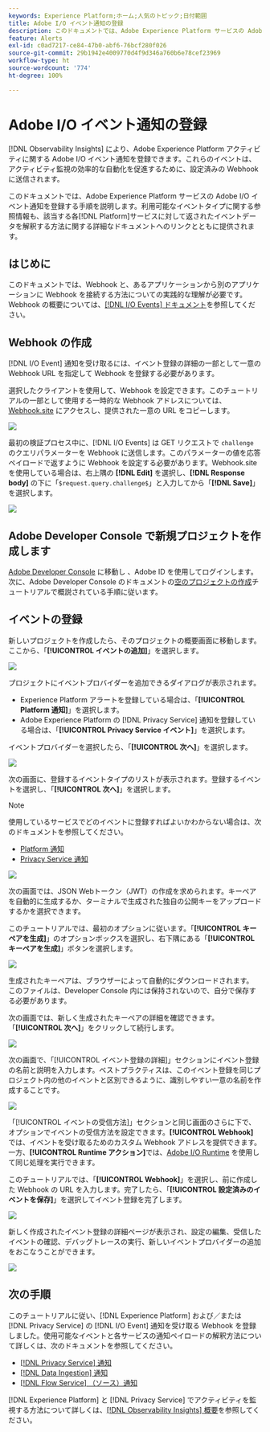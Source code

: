 ```yaml
---
keywords: Experience Platform;ホーム;人気のトピック;日付範囲
title: Adobe I/O イベント通知の登録
description: このドキュメントでは、Adobe Experience Platform サービスの Adobe I/O イベント通知を登録する手順を説明します。利用可能なイベントタイプに関する参照情報も、該当する各 [!DNL Platform] サービスに対して返されたイベントデータを解釈する方法に関する詳細なドキュメントへのリンクとともに提供されます。
feature: Alerts
exl-id: c0ad7217-ce84-47b0-abf6-76bcf280f026
source-git-commit: 29b1942e4009770d4f9d346a760b6e78cef23969
workflow-type: ht
source-wordcount: '774'
ht-degree: 100%

---
```


# Adobe I/O イベント通知の登録

[!DNL Observability Insights] により、Adobe Experience Platform アクティビティに関する Adobe I/O イベント通知を登録できます。これらのイベントは、アクティビティ監視の効率的な自動化を促進するために、設定済みの Webhook に送信されます。

このドキュメントでは、Adobe Experience Platform サービスの Adobe I/O イベント通知を登録する手順を説明します。利用可能なイベントタイプに関する参照情報も、該当する各[!DNL Platform]サービスに対して返されたイベントデータを解釈する方法に関する詳細なドキュメントへのリンクとともに提供されます。

## はじめに

このドキュメントでは、Webhook と、あるアプリケーションから別のアプリケーションに Webhook を接続する方法についての実践的な理解が必要です。Webhook の概要については、[[!DNL I/O Events] ドキュメント](https://www.adobe.io/apis/experienceplatform/events/docs.html#!adobedocs/adobeio-events/master/intro/webhook_docs_intro.md)を参照してください。

## Webhook の作成

[!DNL I/O Event] 通知を受け取るには、イベント登録の詳細の一部として一意の Webhook URL を指定して Webhook を登録する必要があります。

選択したクライアントを使用して、Webhook を設定できます。このチュートリアルの一部として使用する一時的な Webhook アドレスについては、[Webhook.site](https://webhook.site/) にアクセスし、提供された一意の URL をコピーします。

![](../images/notifications/webhook-url.png)

最初の検証プロセス中に、[!DNL I/O Events] は GET リクエストで `challenge` のクエリパラメーターを Webhook に送信します。このパラメーターの値を応答ペイロードで返すように Webhook を設定する必要があります。Webhook.site を使用している場合は、右上隅の **[!DNL Edit]** を選択し、**[!DNL Response body]** の下に「`$request.query.challenge$`」と入力してから「**[!DNL Save]**」を選択します。

![](../images/notifications/response-challenge.png)

## Adobe Developer Console で新規プロジェクトを作成します

[Adobe Developer Console](https://www.adobe.com/go/devs_console_ui) に移動し 、Adobe ID を使用してログインします。次に、Adobe Developer Console のドキュメントの[空のプロジェクトの作成](https://www.adobe.io/apis/experienceplatform/console/docs.html#!AdobeDocs/adobeio-console/master/projects-empty.md)チュートリアルで概説されている手順に従います。

## イベントの登録

新しいプロジェクトを作成したら、そのプロジェクトの概要画面に移動します。 ここから、「**[!UICONTROL イベントの追加]**」を選択します。

![](../images/notifications/add-event-button.png)

プロジェクトにイベントプロバイダーを追加できるダイアログが表示されます。

* Experience Platform アラートを登録している場合は、「**[!UICONTROL Platform 通知]**」を選択します。
* Adobe Experience Platform の [!DNL Privacy Service] 通知を登録している場合は、「**[!UICONTROL Privacy Service イベント]**」を選択します。

イベントプロバイダーを選択したら、「**[!UICONTROL 次へ]**」を選択します。

![](../images/notifications/event-provider.png)

次の画面に、登録するイベントタイプのリストが表示されます。登録するイベントを選択し、「**[!UICONTROL 次へ]**」を選択します。

>[!NOTE]
>
>使用しているサービスでどのイベントに登録すればよいかわからない場合は、次のドキュメントを参照してください。
>
>* [Platform 通知](./rules.md)
>* [Privacy Service 通知](../../privacy-service/privacy-events.md)


![](../images/notifications/choose-event-subscriptions.png)

次の画面では、JSON Webトークン（JWT）の作成を求められます。キーペアを自動的に生成するか、ターミナルで生成された独自の公開キーをアップロードするかを選択できます。

このチュートリアルでは、最初のオプションに従います。「**[!UICONTROL キーペアを生成]**」のオプションボックスを選択し、右下隅にある「**[!UICONTROL キーペアを生成]**」ボタンを選択します。

![](../images/notifications/generate-keypair.png)

生成されたキーペアは、ブラウザーによって自動的にダウンロードされます。 このファイルは、Developer Console 内には保持されないので、自分で保存する必要があります。

次の画面では、新しく生成されたキーペアの詳細を確認できます。 「**[!UICONTROL 次へ]**」をクリックして続行します。

![](../images/notifications/keypair-generated.png)

次の画面で、「[!UICONTROL イベント登録の詳細]」セクションにイベント登録の名前と説明を入力します。ベストプラクティスは、このイベント登録を同じプロジェクト内の他のイベントと区別できるように、識別しやすい一意の名前を作成することです。

![](../images/notifications/registration-details.png)

「[!UICONTROL イベントの受信方法]」セクションと同じ画面のさらに下で、オプションでイベントの受信方法を設定できます。**[!UICONTROL Webhook]** では、イベントを受け取るためのカスタム Webhook アドレスを提供できます。一方、**[!UICONTROL Runtime アクション]**&#x200B;では、[Adobe I/O Runtime](https://www.adobe.io/apis/experienceplatform/runtime/docs.html) を使用して同じ処理を実行できます。

このチュートリアルでは、「**[!UICONTROL Webhook]**」を選択し、前に作成した Webhook の URL を入力します。完了したら、「**[!UICONTROL 設定済みのイベントを保存]**」を選択してイベント登録を完了します。

![](../images/notifications/receive-events.png)

新しく作成されたイベント登録の詳細ページが表示され、設定の編集、受信したイベントの確認、デバッグトレースの実行、新しいイベントプロバイダーの追加をおこなうことができます。

![](../images/notifications/registration-complete.png)

## 次の手順

このチュートリアルに従い、[!DNL Experience Platform] および／または [!DNL Privacy Service] の [!DNL I/O Event] 通知を受け取る Webhook を登録しました。使用可能なイベントと各サービスの通知ペイロードの解釈方法について詳しくは、次のドキュメントを参照してください。

* [[!DNL Privacy Service] 通知](../../privacy-service/privacy-events.md)
* [[!DNL Data Ingestion] 通知](../../ingestion/quality/subscribe-events.md)
* [[!DNL Flow Service] （ソース）通知](../../sources/notifications.md)

[!DNL Experience Platform] と [!DNL Privacy Service] でアクティビティを監視する方法について詳しくは、[[!DNL Observability Insights] 概要](../home.md)を参照してください。
